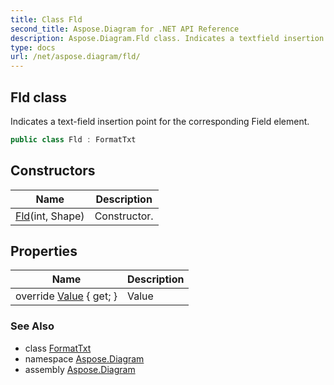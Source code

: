 ```yaml
---
title: Class Fld
second_title: Aspose.Diagram for .NET API Reference
description: Aspose.Diagram.Fld class. Indicates a textfield insertion point for the corresponding Field element
type: docs
url: /net/aspose.diagram/fld/
---
```

## Fld class

Indicates a text-field insertion point for the corresponding Field element.

```csharp
public class Fld : FormatTxt
```

## Constructors

| Name | Description |
| --- | --- |
| [Fld](fld/)(int, Shape) | Constructor. |

## Properties

| Name | Description |
| --- | --- |
| override [Value](../../aspose.diagram/fld/value/) { get; } | Value |

### See Also

* class [FormatTxt](../formattxt/)
* namespace [Aspose.Diagram](../../aspose.diagram/)
* assembly [Aspose.Diagram](../../)


